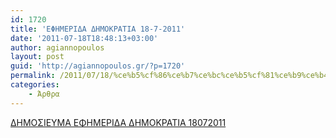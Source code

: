 ```yaml
---
id: 1720
title: 'ΕΦΗΜΕΡΙΔΑ ΔΗΜΟΚΡΑΤΙΑ 18-7-2011'
date: '2011-07-18T18:48:13+03:00'
author: agiannopoulos
layout: post
guid: 'http://agiannopoulos.gr/?p=1720'
permalink: /2011/07/18/%ce%b5%cf%86%ce%b7%ce%bc%ce%b5%cf%81%ce%b9%ce%b4%ce%b1-%ce%b4%ce%b7%ce%bc%ce%bf%ce%ba%cf%81%ce%b1%cf%84%ce%b9%ce%b1-18-7-2011/
categories:
    - Άρθρα
---
```


[ΔΗΜΟΣΙΕΥΜΑ ΕΦΗΜΕΡΙΔΑ ΔΗΜΟΚΡΑΤΙΑ 18072011](/wp-content/uploads/2012/04/ceb4ceb7cebccebfcf83ceb9ceb5cf85cebcceb1-ceb5cf86ceb7cebcceb5cf81ceb9ceb4ceb1-ceb4ceb7cebccebfcebacf81ceb1cf84ceb9ceb1-18072011.pdf)